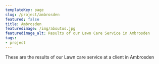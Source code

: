 ```yaml
---
templateKey: page
slug: /project/ambrosden
featured: false
title: Ambrosden
featuredimage: /img/aboutus.jpg
featuredimage_alt: Results of our Lawn Care Service in Ambrosden
tags:
- project
---
```

These are the results of our Lawn care service at a client in Ambrosden


